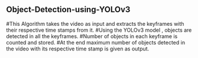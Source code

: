 ## Object-Detection-using-YOLOv3
#This Algorithm takes the video as input and extracts the keyframes with their respective time stamps from it.
#Using the YOLOv3 model , objects are detected in all the keyframes.
#Number of objects in each keyframe is counted and stored.
#At the end maximum number of objects detected in the video with its respective time stamp is given as output.
